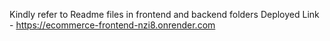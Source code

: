 Kindly refer to Readme files in frontend and backend folders
Deployed Link - https://ecommerce-frontend-nzi8.onrender.com
